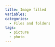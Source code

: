 ```yaml
---
title: Image filled
variables:
categories:
  - Files and folders
tags:
  - picture
  - photo
---
```

